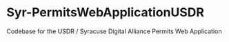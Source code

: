 # Syr-PermitsWebApplicationUSDR
 Codebase for the USDR / Syracuse Digital Alliance Permits Web Application
